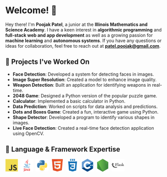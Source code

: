 # Welcome! 👋

Hey there! I'm **Poojak Patel**, a junior at the **Illinois Mathematics and Science Academy**. I have a keen interest in **algorithmic programming** and **full-stack web and app development** as well as a growing passion for **machine learning** and **autonomous systems**. If you have any questions or ideas for collaboration, feel free to reach out at **patel.poojak@gmail.com**.


## 🌱 Projects I've Worked On

- **Face Detection**: Developed a system for detecting faces in images.
- **Image Super Resolution**: Created a model to enhance image quality.
- **Weapon Detection**: Built an application for identifying weapons in real-time.
- **2048 Game**: Designed a Python version of the popular puzzle game.
- **Calculator**: Implemented a basic calculator in Python.
- **Data Prediction**: Worked on scripts for data analysis and predictions.
- **Dots and Boxes Game**: Created a fun, interactive game using Python.
- **Shape Detector**: Developed a program to identify various shapes in images.
- **Live Face Detection**: Created a real-time face detection application using OpenCV.

## 🌟 Language & Framework Expertise

<div> <img src="https://github.com/devicons/devicon/blob/master/icons/javascript/javascript-original.svg" title="JavaScript" alt="JavaScript" width="40" height="40"/>&nbsp; <img src="https://github.com/devicons/devicon/blob/master/icons/java/java-original-wordmark.svg" title="Java" alt="Java" width="40" height="40"/>&nbsp; <img src="https://github.com/devicons/devicon/blob/master/icons/python/python-original.svg" title="Python" alt="Python" width="40" height="40"/>&nbsp; <img src="https://github.com/devicons/devicon/blob/master/icons/html5/html5-original.svg" title="HTML5" alt="HTML" width="40" height="40"/>&nbsp; <img src="https://github.com/devicons/devicon/blob/master/icons/css3/css3-plain-wordmark.svg" title="CSS3" alt="CSS" width="40" height="40"/>&nbsp; <img src="https://github.com/devicons/devicon/blob/master/icons/cplusplus/cplusplus-original.svg" title="C++" alt="C++" width="40" height="40"/>&nbsp; <img src="https://github.com/devicons/devicon/blob/master/icons/nodejs/nodejs-original.svg" title="Node.js" alt="Node.js" width="40" height="40"/>&nbsp; <img src="https://github.com/devicons/devicon/blob/master/icons/flask/flask-original-wordmark.svg" title="Flask" alt="Flask" width="40" height="40"/> </div>
